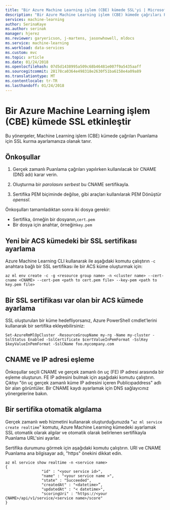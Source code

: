 ```yaml
---
title: "Bir Azure Machine Learning işlem (CBE) kümede SSL'yi | Microsoft Docs"
description: "Bir Azure Machine Learning işlem (CBE) kümede çağrıları Puanlama için SSL kurma ayarlama yönergeleri alır"
services: machine-learning
author: SerinaKaye
ms.author: serinak
manager: hjerez
ms.reviewer: garyericson, j-martens, jasonwhowell, mldocs
ms.service: machine-learning
ms.workload: data-services
ms.custom: mvc
ms.topic: article
ms.date: 01/24/2018
ms.openlocfilehash: 07d5d1438995a509c68b46481e007f9a5435aaff
ms.sourcegitcommit: 28178ca0364e498318e2630f51ba6158e4a09a89
ms.translationtype: MT
ms.contentlocale: tr-TR
ms.lasthandoff: 01/24/2018
---
```

# <a name="enable-ssl-on-an-azure-machine-learning-compute-mlc-cluster"></a>Bir Azure Machine Learning işlem (CBE) kümede SSL etkinleştir 

Bu yönergeler, Machine Learning işlem (CBE) kümede çağrıları Puanlama için SSL kurma ayarlamanıza olanak tanır. 

## <a name="prerequisites"></a>Önkoşullar 

1. Gerçek zamanlı Puanlama çağrıları yapılırken kullanılacak bir CNAME (DNS adı) karar verin.

2. Oluşturma bir *parolasını serbest* bu CNAME sertifikayla.

3. Sertifika PEM biçiminde değilse, gibi araçları kullanılarak PEM Dönüştür *openssl*.

Önkoşulları tamamladıktan sonra iki dosya gerekir:

* Sertifika, örneğin bir dosyanın,`cert.pem`
* Bir dosya için anahtar, örneğin`key.pem`



## <a name="set-up-an-ssl-certificate-on-a-new-acs-cluster"></a>Yeni bir ACS kümedeki bir SSL sertifikası ayarlama

Azure Machine Learning CLI kullanarak ile aşağıdaki komutu çalıştırın `-c` anahtara bağlı bir SSL sertifikası ile bir ACS küme oluşturmak için:

```
az ml env create -c -g <resource group name> -n <cluster name> --cert-cname <CNAME> --cert-pem <path to cert.pem file> --key-pem <path to key.pem file>
```


## <a name="set-up-an-ssl-certificate-on-an-existing-acs-cluster"></a>Bir SSL sertifikası var olan bir ACS kümede ayarlama

SSL oluşturulan bir küme hedefliyorsanız, Azure PowerShell cmdlet'lerini kullanarak bir sertifika ekleyebilirsiniz: 

```
Set-AzureRmMlOpCluster -ResourceGroupName my-rg -Name my-cluster -SslStatus Enabled -SslCertificate $certValueInPemFormat -SslKey $keyValueInPemFormat -SslCName foo.mycompany.com
```

## <a name="map-the-cname-and-the-ip-address"></a>CNAME ve IP adresi eşleme

Önkoşullar seçili CNAME ve gerçek zamanlı ön uç (FE) IP adresi arasında bir eşleme oluşturun. FE IP adresini bulmak için aşağıdaki komutu çalıştırın. Çıktıyı "ön uç gerçek zamanlı küme IP adresini içeren Publicıpaddress" adlı bir alan görüntüler. Bir CNAME kaydı ayarlamak için DNS sağlayıcınız yönergelerine bakın.



## <a name="auto-detection-of-a-certificate"></a>Bir sertifika otomatik algılama 

Gerçek zamanlı web hizmetini kullanarak oluşturduğunuzda "`az ml service create realtime`" komutu, Azure Machine Learning kümedeki ayarlamak SSL otomatik olarak algılar ve otomatik olarak belirlenen sertifikayla Puanlama URL'sini ayarlar. 

Sertifika durumunu görmek için aşağıdaki komutu çalıştırın. URI ve CNAME Puanlama ana bilgisayar adı, "https" önekini dikkat edin. 

``` 
az ml service show realtime -n <service name>
{
                "id" : "<your service id>",
                "name" : "<your service name >",
                "state" : "Succeeded",
                "createdAt" : "<datetime>”,
                "updatedAt" : "< datetime>",
                "scoringUri" : "https://<your CNAME>/api/v1/service/<service name>/score"
}
```
